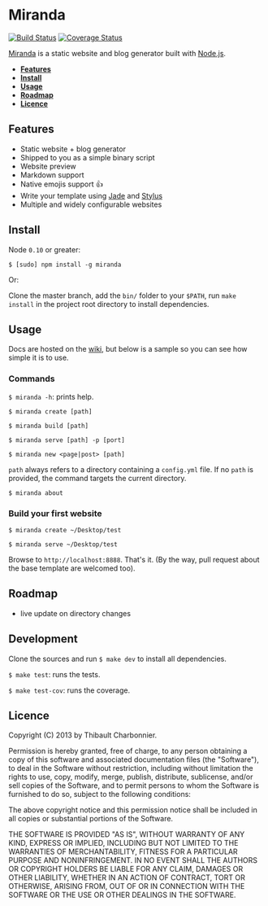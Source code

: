 # Miranda

[![Build Status](https://api.travis-ci.org/thibaultCha/Miranda.png)](https://travis-ci.org/thibaultCha/Miranda) [![Coverage Status](https://coveralls.io/repos/thibaultCha/Miranda/badge.png?branch=master)](https://coveralls.io/r/thibaultCha/Miranda?branch=master)

[Miranda](http://thibaultcha.github.io/Miranda/) is a static website and blog generator built with [Node.js](http://nodejs.org).

- **[Features](#features)**
- **[Install](#install)**
- **[Usage](#usage)**
- **[Roadmap](#roadmap)**
- **[Licence](#licence)**

## Features

- Static website + blog generator
- Shipped to you as a simple binary script
- Website preview
- Markdown support
- Native emojis support :+1:
- Write your template using [Jade](http://jade-lang.com) and [Stylus](http://learnboost.github.io/stylus/)
- Multiple and widely configurable websites

## Install

Node `0.10` or greater:

```
$ [sudo] npm install -g miranda
```

Or:

Clone the master branch, add the `bin/` folder to your `$PATH`, run `make install` in the project root directory to install dependencies.

## Usage

Docs are hosted on the [wiki](https://github.com/thibaultCha/Miranda/wiki), but below is a sample so you can see how simple it is to use.

### Commands

`$ miranda -h`: prints help.

`$ miranda create [path]`

`$ miranda build [path]`

`$ miranda serve [path] -p [port]`

`$ miranda new <page|post> [path]`

`path` always refers to a directory containing a `config.yml` file. If no `path` is provided, the command targets the current directory.

`$ miranda about`

### Build your first website

`$ miranda create ~/Desktop/test`

`$ miranda serve ~/Desktop/test`

Browse to `http://localhost:8888`. That's it. (By the way, pull request about the base template are welcomed too).

## Roadmap

- live update on directory changes

## Development

Clone the sources and run `$ make dev` to install all dependencies.

`$ make test`: runs the tests.

`$ make test-cov`: runs the coverage.

## Licence

Copyright (C) 2013 by Thibault Charbonnier.

Permission is hereby granted, free of charge, to any person obtaining a copy of this software and associated documentation files (the "Software"), to deal in the Software without restriction, including without limitation the rights to use, copy, modify, merge, publish, distribute, sublicense, and/or sell copies of the Software, and to permit persons to whom the Software is furnished to do so, subject to the following conditions:

The above copyright notice and this permission notice shall be included in all copies or substantial portions of the Software.

THE SOFTWARE IS PROVIDED "AS IS", WITHOUT WARRANTY OF ANY KIND, EXPRESS OR IMPLIED, INCLUDING BUT NOT LIMITED TO THE WARRANTIES OF MERCHANTABILITY, FITNESS FOR A PARTICULAR PURPOSE AND NONINFRINGEMENT. IN NO EVENT SHALL THE AUTHORS OR COPYRIGHT HOLDERS BE LIABLE FOR ANY CLAIM, DAMAGES OR OTHER LIABILITY, WHETHER IN AN ACTION OF CONTRACT, TORT OR OTHERWISE, ARISING FROM, OUT OF OR IN CONNECTION WITH THE SOFTWARE OR THE USE OR OTHER DEALINGS IN THE SOFTWARE.